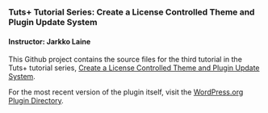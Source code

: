 ### Tuts+ Tutorial Series: Create a License Controlled Theme and Plugin Update System

#### Instructor: Jarkko Laine

This Github project contains the source files for the third tutorial in the Tuts+ tutorial series, [Create a License Controlled Theme and Plugin Update System](http://code.tutsplus.com/tutorials/create-a-license-controlled-plugin-and-theme-update-system-part-3-doing-the-update--cms-22675).

For the most recent version of the plugin itself, visit the [WordPress.org Plugin Directory](https://wordpress.org/plugins/wp-license-manager/).
